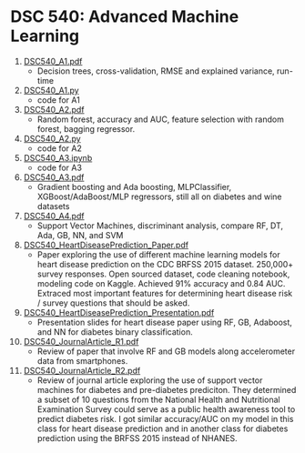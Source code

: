 # DSC 540: Advanced Machine Learning

1. [DSC540_A1.pdf](https://github.com/AlexTeboul/msds/blob/main/dsc540-advanced-machine-learning/DSC540_A1.pdf)
    * Decision trees, cross-validation, RMSE and explained variance, run-time
2. [DSC540_A1.py](https://github.com/AlexTeboul/msds/blob/main/dsc540-advanced-machine-learning/DSC540_A1.py)
    * code for A1
3. [DSC540_A2.pdf](https://github.com/AlexTeboul/msds/blob/main/dsc540-advanced-machine-learning/DSC540_A2.pdf)
    * Random forest, accuracy and AUC, feature selection with random forest, bagging regressor.
4. [DSC540_A2.py](https://github.com/AlexTeboul/msds/blob/main/dsc540-advanced-machine-learning/DSC540_A2.py)
    * code for A2
5. [DSC540_A3.ipynb](https://github.com/AlexTeboul/msds/blob/main/dsc540-advanced-machine-learning/DSC540_A3.ipynb)
    * code for A3
6. [DSC540_A3.pdf](https://github.com/AlexTeboul/msds/blob/main/dsc540-advanced-machine-learning/DSC540_A3.pdf)
    * Gradient boosting and Ada boosting, MLPClassifier, XGBoost/AdaBoost/MLP regressors, still all on diabetes and wine datasets
7. [DSC540_A4.pdf](https://github.com/AlexTeboul/msds/blob/main/dsc540-advanced-machine-learning/DSC540_A4.pdf)
    * Support Vector Machines, discriminant analysis, compare RF, DT, Ada, GB, NN, and SVM
8. [DSC540_HeartDiseasePrediction_Paper.pdf](https://github.com/AlexTeboul/msds/blob/main/dsc540-advanced-machine-learning/DSC540_HeartDiseasePrediction_Paper.pdf)
    * Paper exploring the use of different machine learning models for heart disease prediction on the CDC BRFSS 2015 dataset. 250,000+ survey responses. Open sourced dataset, code cleaning notebook, modeling code on Kaggle. Achieved 91% accuracy and 0.84 AUC. Extraced most important features for determining heart disease risk / survey questions that should be asked.
9. [DSC540_HeartDiseasePrediction_Presentation.pdf](https://github.com/AlexTeboul/msds/blob/main/dsc540-advanced-machine-learning/DSC540_HeartDiseasePrediction_Presentation.pdf)
    * Presentation slides for heart disease paper using RF, GB, Adaboost, and NN for diabetes binary classification.
11. [DSC540_JournalArticle_R1.pdf](https://github.com/AlexTeboul/msds/blob/main/dsc540-advanced-machine-learning/DSC540_JournalArticle_R1.pdf)
    * Review of paper that involve RF and GB models along accelerometer data from smartphones.
12. [DSC540_JournalArticle_R2.pdf](https://github.com/AlexTeboul/msds/blob/main/dsc540-advanced-machine-learning/DSC540_JournalArticle_R2.pdf)
    * Review of journal article exploring the use of support vector machines for diabetes and pre-diabetes prediciton. They determined a subset of 10 questions from the National Health and Nutritional Examination Survey could serve as a public health awareness tool to predict diabetes risk. I got similar accuracy/AUC on my model in this class for heart disease prediction and in another class for diabetes prediction using the BRFSS 2015 instead of NHANES.

